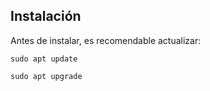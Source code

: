 ## Instalación

Antes de instalar, es recomendable actualizar:
```
sudo apt update 
```
```
sudo apt upgrade 
```
